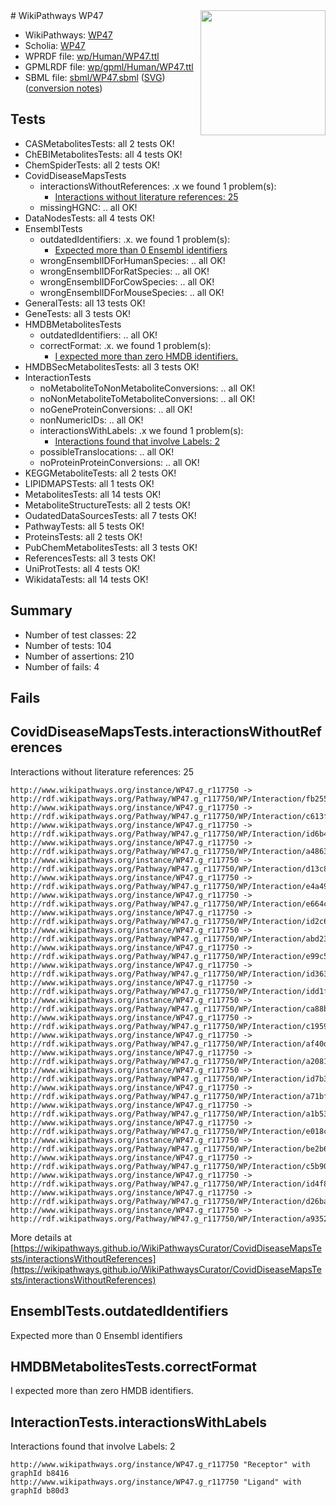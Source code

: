 <img style="float: right; width: 200px" src="../logo.png" />
# WikiPathways WP47

* WikiPathways: [WP47](https://identifiers.org/wikipathways:WP47)
* Scholia: [WP47](https://scholia.toolforge.org/wikipathways/WP47)
* WPRDF file: [wp/Human/WP47.ttl](../wp/Human/WP47.ttl)
* GPMLRDF file: [wp/gpml/Human/WP47.ttl](../wp/gpml/Human/WP47.ttl)
* SBML file: [sbml/WP47.sbml](../sbml/WP47.sbml) ([SVG](../sbml/WP47.svg)) ([conversion notes](../sbml/WP47.txt))

## Tests
* CASMetabolitesTests: all 2 tests OK!
* ChEBIMetabolitesTests: all 4 tests OK!
* ChemSpiderTests: all 2 tests OK!
* CovidDiseaseMapsTests
    * interactionsWithoutReferences: .x we found 1 problem(s):
        * [Interactions without literature references: 25](#9701cd05)
    * missingHGNC: .. all OK!
* DataNodesTests: all 4 tests OK!
* EnsemblTests
    * outdatedIdentifiers: .x. we found 1 problem(s):
        * [Expected more than 0 Ensembl identifiers](#f44398b7)
    * wrongEnsemblIDForHumanSpecies: .. all OK!
    * wrongEnsemblIDForRatSpecies: .. all OK!
    * wrongEnsemblIDForCowSpecies: .. all OK!
    * wrongEnsemblIDForMouseSpecies: .. all OK!
* GeneralTests: all 13 tests OK!
* GeneTests: all 3 tests OK!
* HMDBMetabolitesTests
    * outdatedIdentifiers: .. all OK!
    * correctFormat: .x. we found 1 problem(s):
        * [I expected more than zero HMDB identifiers.](#ad154c1e)
* HMDBSecMetabolitesTests: all 3 tests OK!
* InteractionTests
    * noMetaboliteToNonMetaboliteConversions: .. all OK!
    * noNonMetaboliteToMetaboliteConversions: .. all OK!
    * noGeneProteinConversions: .. all OK!
    * nonNumericIDs: .. all OK!
    * interactionsWithLabels: .x we found 1 problem(s):
        * [Interactions found that involve Labels: 2](#630d2679)
    * possibleTranslocations: .. all OK!
    * noProteinProteinConversions: .. all OK!
* KEGGMetaboliteTests: all 2 tests OK!
* LIPIDMAPSTests: all 1 tests OK!
* MetabolitesTests: all 14 tests OK!
* MetaboliteStructureTests: all 2 tests OK!
* OudatedDataSourcesTests: all 7 tests OK!
* PathwayTests: all 5 tests OK!
* ProteinsTests: all 2 tests OK!
* PubChemMetabolitesTests: all 3 tests OK!
* ReferencesTests: all 3 tests OK!
* UniProtTests: all 4 tests OK!
* WikidataTests: all 14 tests OK!


## Summary

* Number of test classes: 22
* Number of tests: 104
* Number of assertions: 210
* Number of fails: 4

## Fails

<a name="9701cd05" />

## CovidDiseaseMapsTests.interactionsWithoutReferences

Interactions without literature references: 25
```
http://www.wikipathways.org/instance/WP47.g_r117750 -> http://rdf.wikipathways.org/Pathway/WP47.g_r117750/WP/Interaction/fb255
http://www.wikipathways.org/instance/WP47.g_r117750 -> http://rdf.wikipathways.org/Pathway/WP47.g_r117750/WP/Interaction/c613f
http://www.wikipathways.org/instance/WP47.g_r117750 -> http://rdf.wikipathways.org/Pathway/WP47.g_r117750/WP/Interaction/id6b43a090
http://www.wikipathways.org/instance/WP47.g_r117750 -> http://rdf.wikipathways.org/Pathway/WP47.g_r117750/WP/Interaction/a4863
http://www.wikipathways.org/instance/WP47.g_r117750 -> http://rdf.wikipathways.org/Pathway/WP47.g_r117750/WP/Interaction/d13c8
http://www.wikipathways.org/instance/WP47.g_r117750 -> http://rdf.wikipathways.org/Pathway/WP47.g_r117750/WP/Interaction/e4a49
http://www.wikipathways.org/instance/WP47.g_r117750 -> http://rdf.wikipathways.org/Pathway/WP47.g_r117750/WP/Interaction/e664c
http://www.wikipathways.org/instance/WP47.g_r117750 -> http://rdf.wikipathways.org/Pathway/WP47.g_r117750/WP/Interaction/id2c6d5353
http://www.wikipathways.org/instance/WP47.g_r117750 -> http://rdf.wikipathways.org/Pathway/WP47.g_r117750/WP/Interaction/abd23
http://www.wikipathways.org/instance/WP47.g_r117750 -> http://rdf.wikipathways.org/Pathway/WP47.g_r117750/WP/Interaction/e99c5
http://www.wikipathways.org/instance/WP47.g_r117750 -> http://rdf.wikipathways.org/Pathway/WP47.g_r117750/WP/Interaction/id363650f1
http://www.wikipathways.org/instance/WP47.g_r117750 -> http://rdf.wikipathways.org/Pathway/WP47.g_r117750/WP/Interaction/idd1f4e221
http://www.wikipathways.org/instance/WP47.g_r117750 -> http://rdf.wikipathways.org/Pathway/WP47.g_r117750/WP/Interaction/ca88b
http://www.wikipathways.org/instance/WP47.g_r117750 -> http://rdf.wikipathways.org/Pathway/WP47.g_r117750/WP/Interaction/c1959
http://www.wikipathways.org/instance/WP47.g_r117750 -> http://rdf.wikipathways.org/Pathway/WP47.g_r117750/WP/Interaction/af40d
http://www.wikipathways.org/instance/WP47.g_r117750 -> http://rdf.wikipathways.org/Pathway/WP47.g_r117750/WP/Interaction/a2081
http://www.wikipathways.org/instance/WP47.g_r117750 -> http://rdf.wikipathways.org/Pathway/WP47.g_r117750/WP/Interaction/id7b319627
http://www.wikipathways.org/instance/WP47.g_r117750 -> http://rdf.wikipathways.org/Pathway/WP47.g_r117750/WP/Interaction/a71bf
http://www.wikipathways.org/instance/WP47.g_r117750 -> http://rdf.wikipathways.org/Pathway/WP47.g_r117750/WP/Interaction/a1b53
http://www.wikipathways.org/instance/WP47.g_r117750 -> http://rdf.wikipathways.org/Pathway/WP47.g_r117750/WP/Interaction/e018c
http://www.wikipathways.org/instance/WP47.g_r117750 -> http://rdf.wikipathways.org/Pathway/WP47.g_r117750/WP/Interaction/be2b6
http://www.wikipathways.org/instance/WP47.g_r117750 -> http://rdf.wikipathways.org/Pathway/WP47.g_r117750/WP/Interaction/c5b90
http://www.wikipathways.org/instance/WP47.g_r117750 -> http://rdf.wikipathways.org/Pathway/WP47.g_r117750/WP/Interaction/id4f835ac8
http://www.wikipathways.org/instance/WP47.g_r117750 -> http://rdf.wikipathways.org/Pathway/WP47.g_r117750/WP/Interaction/d26ba
http://www.wikipathways.org/instance/WP47.g_r117750 -> http://rdf.wikipathways.org/Pathway/WP47.g_r117750/WP/Interaction/a9352
```

More details at [https://wikipathways.github.io/WikiPathwaysCurator/CovidDiseaseMapsTests/interactionsWithoutReferences](https://wikipathways.github.io/WikiPathwaysCurator/CovidDiseaseMapsTests/interactionsWithoutReferences)

<a name="f44398b7" />

## EnsemblTests.outdatedIdentifiers

Expected more than 0 Ensembl identifiers
<a name="ad154c1e" />

## HMDBMetabolitesTests.correctFormat

I expected more than zero HMDB identifiers.
<a name="630d2679" />

## InteractionTests.interactionsWithLabels

Interactions found that involve Labels: 2
```
http://www.wikipathways.org/instance/WP47.g_r117750 "Receptor" with graphId b8416
http://www.wikipathways.org/instance/WP47.g_r117750 "Ligand" with graphId b80d3
```

